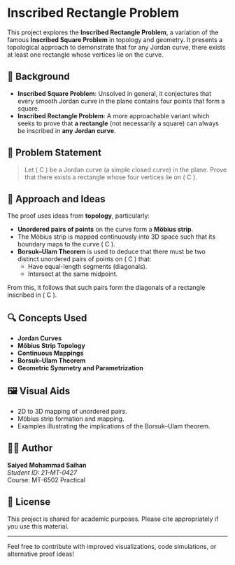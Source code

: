 # Inscribed Rectangle Problem

This project explores the **Inscribed Rectangle Problem**, a variation of the famous **Inscribed Square Problem** in topology and geometry. It presents a topological approach to demonstrate that for any Jordan curve, there exists at least one rectangle whose vertices lie on the curve.

## 📘 Background

- **Inscribed Square Problem**: Unsolved in general, it conjectures that every smooth Jordan curve in the plane contains four points that form a square.
- **Inscribed Rectangle Problem**: A more approachable variant which seeks to prove that **a rectangle** (not necessarily a square) can always be inscribed in **any Jordan curve**.

## 🧠 Problem Statement

> Let \( C \) be a Jordan curve (a simple closed curve) in the plane. Prove that there exists a rectangle whose four vertices lie on \( C \).

## 🧩 Approach and Ideas

The proof uses ideas from **topology**, particularly:

- **Unordered pairs of points** on the curve form a **Möbius strip**.
- The Möbius strip is mapped continuously into 3D space such that its boundary maps to the curve \( C \).
- **Borsuk–Ulam Theorem** is used to deduce that there must be two distinct unordered pairs of points on \( C \) that:
  - Have equal-length segments (diagonals).
  - Intersect at the same midpoint.

From this, it follows that such pairs form the diagonals of a rectangle inscribed in \( C \).

## 🔍 Concepts Used

- **Jordan Curves**
- **Möbius Strip Topology**
- **Continuous Mappings**
- **Borsuk–Ulam Theorem**
- **Geometric Symmetry and Parametrization**

## 🖼️ Visual Aids

- 2D to 3D mapping of unordered pairs.
- Möbius strip formation and mapping.
- Examples illustrating the implications of the Borsuk–Ulam theorem.


## 👨‍💻 Author

**Saiyed Mohammad Saihan**  
_Student ID: 21-MT-0427_  
Course: MT-6502 Practical  

## 📜 License

This project is shared for academic purposes. Please cite appropriately if you use this material.

---

Feel free to contribute with improved visualizations, code simulations, or alternative proof ideas!



